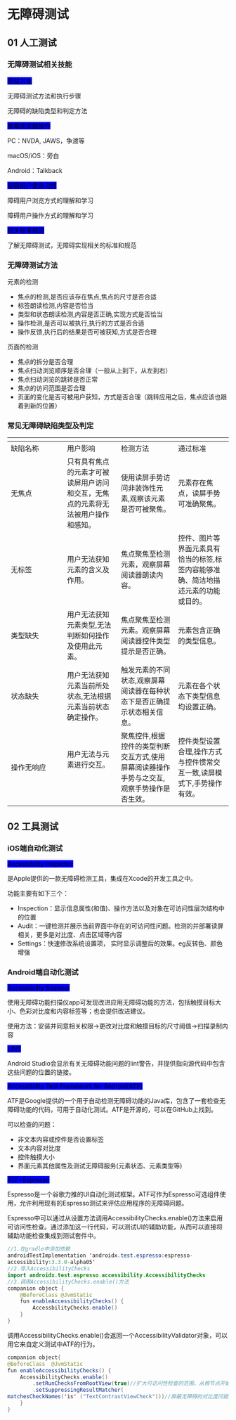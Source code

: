 # 无障碍测试

## 01 人工测试 <a href="#fmy0a" id="fmy0a"></a>

### 无障碍测试相关技能 <a href="#v1drj" id="v1drj"></a>

<mark style="background-color:blue;">测试方法</mark>

无障碍测试方法和执行步骤

无障碍的缺陷类型和判定方法



<mark style="background-color:blue;">屏幕阅读器操作</mark>

PC：NVDA, JAWS，争渡等

macOS/iOS：旁白

Android：Talkback



<mark style="background-color:blue;">障碍用户使用习惯</mark>

障碍用户浏览方式的理解和学习

障碍用户操作方式的理解和学习



<mark style="background-color:blue;">相关标准规范</mark>

了解无障碍测试，无障碍实现相关的标准和规范



### 无障碍测试方法 <a href="#ww6r3" id="ww6r3"></a>

元素的检测

* 焦点的检测,是否应该存在焦点,焦点的尺寸是否合适
* 标签朗读检测,内容是否恰当
* 类型和状态朗读检测,内容是否正确,实现方式是否恰当
* 操作检测,是否可以被执行,执行的方式是否合适
* 操作反馈,执行后的结果是否可被获知,方式是否合理

页面的检测

* 焦点的拆分是否合理
* 焦点扫动浏览顺序是否合理（一般从上到下，从左到右）
* 焦点扫动浏览的跳转是否正常
* 焦点的访问范围是否合理
* 页面的变化是否可被用户获知，方式是否合理（跳转应用之后，焦点应该也跟着到新的位置）

### 常见无障碍缺陷类型及判定 <a href="#ozg5j" id="ozg5j"></a>

<table data-header-hidden><thead><tr><th width="112"></th><th></th><th></th><th></th></tr></thead><tbody><tr><td>缺陷名称<br></td><td>用户影响<br></td><td>检测方法<br></td><td>通过标准<br></td></tr><tr><td>无焦点<br></td><td>只有具有焦点的元素才可被读屏用户访问和交互，无焦点的元素将无法被用户操作和感知。</td><td>使用读屏手势访问非装饰性元素,观察该元素是否可被聚焦。</td><td>元素存在焦点，读屏手势可准确聚焦。</td></tr><tr><td>无标签<br></td><td>用户无法获知元素的含义及作用。</td><td>焦点聚焦至检测元素，观察屏幕阅读器朗读内容。</td><td>控件、图片等界面元素具有恰当的标签,标签内容能够准确、简洁地描述元素的功能或目的。</td></tr><tr><td>类型缺失<br></td><td>用户无法获知元素类型,无法判断如何操作及使用此元素。</td><td>焦点聚焦至检测元素。观察屏幕阅读器控件类型提示是否正确。</td><td>元素包含正确的类型信息。</td></tr><tr><td>状态缺失</td><td>用户无法获知元素当前所处状态,无法根据元素当前状态确定操作。</td><td>触发元素的不同状态,观察屏幕阅读器在每种状态下是否正确提示状态相关信息。</td><td>元素在各个状态下类型信息均设置正确。</td></tr><tr><td>操作无响应</td><td><p>用户无法与元素进行交互。</p><p><br></p></td><td>聚焦控件,根据控件的类型判断交互方式,使用屏幕阅读器操作手势与之交互,观察手势操作是否生效。</td><td>控件类型设置合理,操作方式与控件惯常交互一致,读屏模式下,手势操作有效。</td></tr></tbody></table>

## 02 工具测试 <a href="#gjn2s" id="gjn2s"></a>

### iOS端自动化测试 <a href="#zwtjx" id="zwtjx"></a>

<mark style="background-color:blue;">Accessibility Inspector</mark>

是Apple提供的一款无障碍检测工具，集成在Xcode的开发工具之中。

功能主要有如下三个：

* Inspection：显示信息属性(和值)、操作方法以及对象在可访问性层次结构中的位置
* Audit：一键检测并展示当前界面中存在的可访问性问题。检测的并部署读屏相关，更多是对比度、点击区域等内容
* Settings：快速修改系统设置项， 实时显示调整后的效果。eg反转色、颜色增强



### Android端自动化测试 <a href="#eua79" id="eua79"></a>

<mark style="background-color:blue;">Accessibility Scanner</mark>

使用无障碍功能扫描仪app可发现改进应用无障碍功能的方法，包括触摸目标大小、色彩对比度和内容标签等；也会提供改进建议。

使用方法：安装并同意相关权限→更改对比度和触摸目标的尺寸阈值→扫描录制内容



<mark style="background-color:blue;">LINT</mark>

Android Studio会显示有关无障碍功能问题的lint警告，并提供指向源代码中包含这些问题的位置的链接。



<mark style="background-color:blue;">Accessibility Test Framework for Android(ATF)</mark>

ATF是Google提供的一个用于自动检测无障碍功能的Java库，包含了一套检查无障碍功能的代码，可用于自动化测试。ATF是开源的，可以在GitHub上找到。

可以检查的问题：

* 非文本内容或控件是否设置标签
* 文本内容对比度
* 控件触摸大小
* 界面元素其他属性及测试无障碍服务(元素状态、元素类型等)



<mark style="background-color:blue;">ATF+Espresso</mark>

Espresso是一个谷歌力推的UI自动化测试框架。ATF可作为Espresso可选组件使用，允许利用现有的Espresso测试来评估应用程序的无障碍问题。

Espresso中可以通过从设置方法调用AccessibilityChecks.enable()方法来启用可访问性检查。通过添加这一行代码，可以测试UI的辅助功能，从而可以直接将辅助功能检查集成到测试套件中。

```java
//1.在gradle中添加依赖
androidTestImplementation 'androidx.test.espresso:espresso-
accessibility:3.3.0-alpha05'
//2.导入AccessibilityChecks
import androidx.test.espresso.accessibility.AccessibilityChecks
//3.调用AccessibilityChecks.enable()方法
companion object {
    @BeforeClass @JvmStatic
    fun enableAccessibilityChecks() {
        AccessbilityChecks.enable()
    }
}
```

调用AccessibilityChecks.enable()会返回一个AccessibilityValidator对象，可以用它来自定义测试中ATF的行为。

```java
companion object{
@BeforeClass  @JvmStatic
fun enableAccessibilityChecks() {
    AccessibilityChecks.enable()
        .setRunChecksFromRootView(true)//扩大可访问性检查的范围，从根节点开始访问
        .setSuppressingResultMatcher(
matchesCheckNames('is' ("TextContrastViewCheck")))//屏蔽无障碍的对比度问题不再接收反馈
    }
}
```


